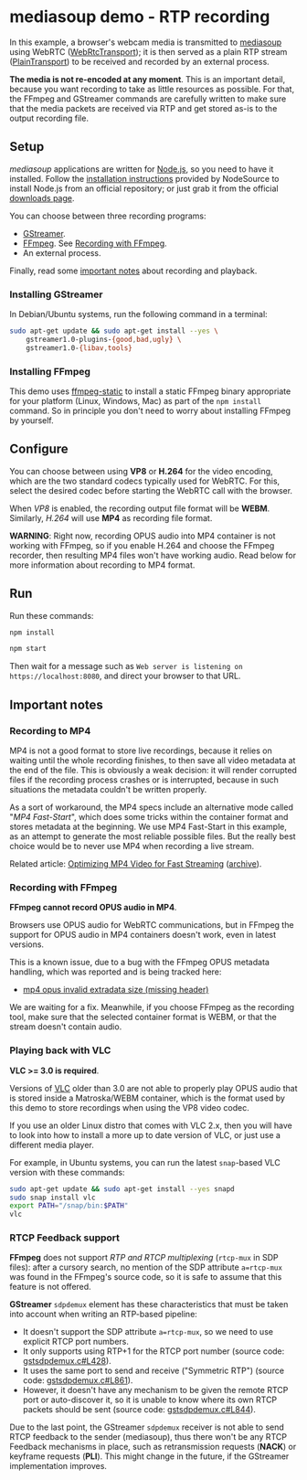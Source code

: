 # mediasoup demo - RTP recording

In this example, a browser's webcam media is transmitted to [mediasoup](https://mediasoup.org/) using WebRTC ([WebRtcTransport](https://mediasoup.org/documentation/v3/mediasoup/api/#WebRtcTransport)); it is then served as a plain RTP stream ([PlainTransport](https://mediasoup.org/documentation/v3/mediasoup/api/#PlainTransport)) to be received and recorded by an external process.

**The media is not re-encoded at any moment**. This is an important detail, because you want recording to take as little resources as possible. For that, the FFmpeg and GStreamer commands are carefully written to make sure that the media packets are received via RTP and get stored as-is to the output recording file.



## Setup

_mediasoup_ applications are written for [Node.js](https://nodejs.org/), so you need to have it installed. Follow the [installation instructions](https://github.com/nodesource/distributions/blob/master/README.md) provided by NodeSource to install Node.js from an official repository; or just grab it from the official [downloads page](https://nodejs.org/en/download/).

You can choose between three recording programs:

- [GStreamer](https://gstreamer.freedesktop.org/).
- [FFmpeg](https://ffmpeg.org/). See [Recording with FFmpeg](#recording-with-ffmpeg).
- An external process.

Finally, read some [important notes](#important-notes) about recording and playback.



### Installing GStreamer

In Debian/Ubuntu systems, run the following command in a terminal:

```sh
sudo apt-get update && sudo apt-get install --yes \
    gstreamer1.0-plugins-{good,bad,ugly} \
    gstreamer1.0-{libav,tools}
```



### Installing FFmpeg

This demo uses [ffmpeg-static](https://www.npmjs.com/package/ffmpeg-static) to install a static FFmpeg binary appropriate for your platform (Linux, Windows, Mac) as part of the `npm install` command. So in principle you don't need to worry about installing FFmpeg by yourself.



## Configure

You can choose between using **VP8** or **H.264** for the video encoding, which are the two standard codecs typically used for WebRTC. For this, select the desired codec before starting the WebRTC call with the browser.

When _VP8_ is enabled, the recording output file format will be **WEBM**. Similarly, _H.264_ will use **MP4** as recording file format.

**WARNING**: Right now, recording OPUS audio into MP4 container is not working with FFmpeg, so if you enable H.264 and choose the FFmpeg recorder, then resulting MP4 files won't have working audio. Read below for more information about recording to MP4 format.



## Run

Run these commands:

```sh
npm install

npm start
```

Then wait for a message such as `Web server is listening on https://localhost:8080`, and direct your browser to that URL.



## Important notes

### Recording to MP4

MP4 is not a good format to store live recordings, because it relies on waiting until the whole recording finishes, to then save all video metadata at the end of the file. This is obviously a weak decision: it will render corrupted files if the recording process crashes or is interrupted, because in such situations the metadata couldn't be written properly.

As a sort of workaround, the MP4 specs include an alternative mode called "_MP4 Fast-Start_", which does some tricks within the container format and stores metadata at the beginning. We use MP4 Fast-Start in this example, as an attempt to generate the most reliable possible files. But the really best choice would be to never use MP4 when recording a live stream.

Related article: [Optimizing MP4 Video for Fast Streaming](https://rigor.com/blog/optimizing-mp4-video-for-fast-streaming) ([archive](https://web.archive.org/web/20200218090335/https://rigor.com/blog/optimizing-mp4-video-for-fast-streaming)).



### Recording with FFmpeg

**FFmpeg cannot record OPUS audio in MP4**.

Browsers use OPUS audio for WebRTC communications, but in FFmpeg the support for OPUS audio in MP4 containers doesn't work, even in latest versions.

This is a known issue, due to a bug with the FFmpeg OPUS metadata handling, which was reported and is being tracked here:

- [mp4 opus invalid extradata size (missing header)](http://ffmpeg.org/pipermail/ffmpeg-user/2019-September/045274.html)

We are waiting for a fix. Meanwhile, if you choose FFmpeg as the recording tool, make sure that the selected container format is WEBM, or that the stream doesn't contain audio.



### Playing back with VLC

**VLC >= 3.0 is required**.

Versions of [VLC](https://www.videolan.org/vlc/index.html) older than 3.0 are not able to properly play OPUS audio that is stored inside a Matroska/WEBM container, which is the format used by this demo to store recordings when using the VP8 video codec.

If you use an older Linux distro that comes with VLC 2.x, then you will have to look into how to install a more up to date version of VLC, or just use a different media player.

For example, in Ubuntu systems, you can run the latest `snap`-based VLC version with these commands:

```sh
sudo apt-get update && sudo apt-get install --yes snapd
sudo snap install vlc
export PATH="/snap/bin:$PATH"
vlc
```



### RTCP Feedback support

**FFmpeg** does not support _RTP and RTCP multiplexing_ (`rtcp-mux` in SDP files): after a cursory search, no mention of the SDP attribute `a=rtcp-mux` was found in the FFmpeg's source code, so it is safe to assume that this feature is not offered.

**GStreamer** `sdpdemux` element has these characteristics that must be taken into account when writing an RTP-based pipeline:

- It doesn't support the SDP attribute `a=rtcp-mux`, so we need to use explicit RTCP port numbers.
- It only supports using RTP+1 for the RTCP port number (source code: [gstsdpdemux.c#L428](https://gitlab.freedesktop.org/gstreamer/gst-plugins-bad/blob/1.16/gst/sdp/gstsdpdemux.c#L428)).
- It uses the same port to send and receive ("Symmetric RTP") (source code: [gstsdpdemux.c#L861](https://gitlab.freedesktop.org/gstreamer/gst-plugins-bad/blob/1.16/gst/sdp/gstsdpdemux.c#L861)).
- However, it doesn't have any mechanism to be given the remote RTCP port or auto-discover it, so it is unable to know where its own RTCP packets should be sent (source code: [gstsdpdemux.c#L844](https://gitlab.freedesktop.org/gstreamer/gst-plugins-bad/blob/1.16/gst/sdp/gstsdpdemux.c#L844)).

Due to the last point, the GStreamer `sdpdemux` receiver is not able to send RTCP feedback to the sender (mediasoup), thus there won't be any RTCP Feedback mechanisms in place, such as retransmission requests (**NACK**) or keyframe requests (**PLI**). This might change in the future, if the GStreamer implementation improves.
